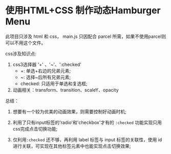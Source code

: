 # 使用HTML+CSS 制作动态Hamburger Menu

此项目只涉及 html 和 css， main.js 只因配合 parcel 所需，如果不使用parcel则可以不用这个文件。

css涉及知识点:
1. css3选择器 '+' 、'~'、':checked'
    - +: 单选+右边的兄弟元素;
    - ~: 选择~后所有兄弟元素;
    - checked: 只适用于单选和复选框;
2. 动画相关：transform、transition、scaleY、opacity

总结：
1. 想要有一个较为优美的动画效果，则需要控制好动画时机;

2. 利用了只有input标签的'radio'和'checkbox'才有的 `:checked` 功能实现只用css完成点击切换功能;

3. 仅利用`:checked` 还不够，再利用 label 标签与 input 标签的关联性，使用 id 进行关联，可实现在其他标签元素中也能实现点击切换效果;